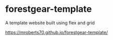 # forestgear-template
A template website built using flex and grid




https://mroberts70.github.io/forestgear-template/


